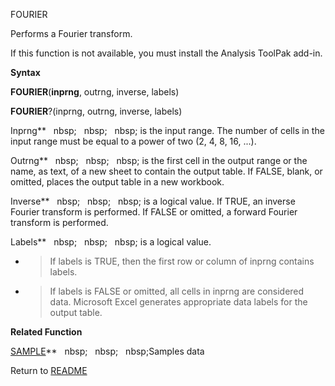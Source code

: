 FOURIER

Performs a Fourier transform.

If this function is not available, you must install the Analysis ToolPak
add-in.

**Syntax**

**FOURIER**(**inprng**, outrng, inverse, labels)

**FOURIER**?(inprng, outrng, inverse, labels)

Inprng**&nbsp;&nbsp;&nbsp;nbsp;&nbsp;&nbsp;&nbsp;nbsp;&nbsp;&nbsp;&nbsp;nbsp;&nbsp;is the input range. The number of cells in
the input range must be equal to a power of two (2, 4, 8, 16, ...).

Outrng**&nbsp;&nbsp;&nbsp;nbsp;&nbsp;&nbsp;&nbsp;nbsp;&nbsp;&nbsp;&nbsp;nbsp;&nbsp;is the first cell in the output range or
the name, as text, of a new sheet to contain the output table. If FALSE,
blank, or omitted, places the output table in a new workbook.

Inverse**&nbsp;&nbsp;&nbsp;nbsp;&nbsp;&nbsp;&nbsp;nbsp;&nbsp;&nbsp;&nbsp;nbsp;&nbsp;is a logical value. If TRUE, an inverse
Fourier transform is performed. If FALSE or omitted, a forward Fourier
transform is performed.

Labels**&nbsp;&nbsp;&nbsp;nbsp;&nbsp;&nbsp;&nbsp;nbsp;&nbsp;&nbsp;&nbsp;nbsp;&nbsp;is a logical value.

  - > If labels is TRUE, then the first row or column of inprng contains
    > labels.

  - > If labels is FALSE or omitted, all cells in inprng are considered
    > data. Microsoft Excel generates appropriate data labels for the
    > output table.


**Related Function**

[SAMPLE](SAMPLE.md)**&nbsp;&nbsp;&nbsp;nbsp;&nbsp;&nbsp;&nbsp;nbsp;&nbsp;&nbsp;&nbsp;nbsp;Samples data



Return to [README](README.md)

